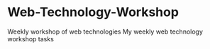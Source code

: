 # Web-Technology-Workshop
Weekly workshop of web technologies
My weekly web technology workshop tasks
